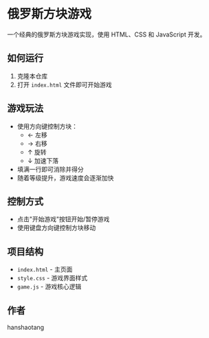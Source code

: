 # 俄罗斯方块游戏

一个经典的俄罗斯方块游戏实现，使用 HTML、CSS 和 JavaScript 开发。

## 如何运行

1. 克隆本仓库
2. 打开 `index.html` 文件即可开始游戏

## 游戏玩法

- 使用方向键控制方块：
  - ← 左移
  - → 右移
  - ↑ 旋转
  - ↓ 加速下落
- 填满一行即可消除并得分
- 随着等级提升，游戏速度会逐渐加快

## 控制方式

- 点击"开始游戏"按钮开始/暂停游戏
- 使用键盘方向键控制方块移动

## 项目结构

- `index.html` - 主页面
- `style.css` - 游戏界面样式
- `game.js` - 游戏核心逻辑

## 作者

hanshaotang